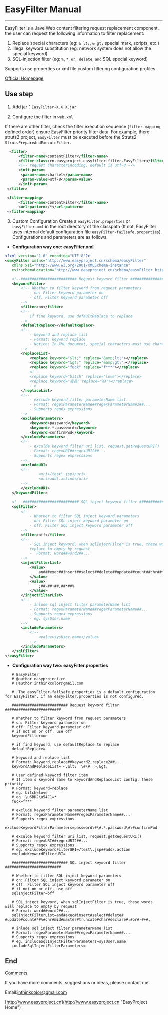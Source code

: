 # EasyFilter Manual

---------------

EasyFilter is a Jave Web content filtering request replacement component, the user can request the following information to filter replacement:

1. Replace special characters (eg: `& lt;`, `& gt;` special mark, scripts, etc.)
2. Illegal keyword substitution (eg: network system does not allow the special keyword)
3. SQL-injection filter (eg: `%`, `*`, `or`,` delete`, `and` SQL special keyword)

Supports use properties or xml file custom filtering configuration profiles.


[Official Homepage](http://www.easyproject.cn/easyfilter/en/index.jsp 'Official Homepage')


##  Use step

1. Add jar：`EasyFilter-X.X.X.jar`

2. Configure the filter in `web.xml`

 If there are other filter, check the filter execution sequence (`filter-mapping` defined order) ensure EasyFilter priority filter data. For example, there struts2 project, `EasyFilter`  must be executed before the Struts2` StrutsPrepareAndExecuteFilter`.
 
 ```XML
   <filter>
       <filter-name>contentFilter</filter-name>
       <filter-class>cn.easyproject.easyfilter.filter.EasyFilter</filter-class>
       <!-- request characterEncoding, default is utf-8 -->
       <init-param>
       	<param-name>charset</param-name>
       	<param-value>utf-8</param-value>
       </init-param>
  </filter>

  <filter-mapping>
       <filter-name>contentFilter</filter-name>
       <url-pattern>/*</url-pattern>
  </filter-mapping>
```

3. Custom Configuration
    Create a `easyFilter.properties` or` easyFilter.xml` in the root directory of the classpath  (If not, EasyFilter uses internal default configuration file `easyFilter-failsafe.properties`). Configurations and parameters are as follows:

 - **Configuration way one: easyFilter.xml**
 ```XML
<?xml version="1.0" encoding="UTF-8"?>
<easyFilter xmlns="http://www.easyproject.cn/schema/easyFilter"
	xmlns:xsi="http://www.w3.org/2001/XMLSchema-instance"
	xsi:schemaLocation="http://www.easyproject.cn/schema/easyFilter http://www.easyproject.cn/schema/easyFilter/easyfilter-2.0.xsd">

	<!--######################### Request keyword filter ######################### -->
	<keywordFilter>
		<!-- Whether to filter keyword from request parameters 
			- on: Filter keyword parameter on 
			- off: Filter keyword parameter off
		-->
		<filter>on</filter>
		<!-- 
			if find keyword, use defaultReplace to replace 
		-->
		<defaultReplace></defaultReplace>
		<!-- 
			- keyword and replace list 
			- Format: keyword replace 
			- Notice: In XML document, special characters must use character entities in place
		-->
		<replaceList>
			<replace keyword="&lt;" replace="&amp;lt;"></replace>
			<replace keyword="&gt;" replace="&amp;gt;"></replace>
			<replace keyword="fuck" replace="f***"></replace>
			<!-- 
			<replace keyword="bitch" replace="love"></replace>
			<replace keyword="毒品" replace="XX"></replace> 
			-->
		</replaceList>
		<!-- 
			- exclude keyword filter parameterName list 
			- Format: regexParameterName##regexParameterName2##...
			- Supports regex expressions 
		-->
		<excludeParameters>
			<keyword>password</keyword>
			<keyword>.*.password</keyword>
			<keyword>confirmPwd</keyword>
		</excludeParameters>
		<!-- 
			- exculde keyword filter uri list, request.getRequestURI() 
			- Format: regexURI##regexURI2##... 
			- Supports regex expressions 
		-->
		<excludeURI>
		<!-- 	 
				<uri>/test\.jsp</uri> 
				<uri>add\.action</uri> 
		-->	
		</excludeURI>
	</keywordFilter>

	<!-- ######################### SQL inject keyword filter ######################### -->
	<sqlFilter>
		<!-- 
			- Whether to filter SQL inject keyword parameters 
			- on: Filter SQL inject keyword parameter on 
			- off: Filter SQL inject keyword parameter off 
		-->
		<filter>off</filter>
		<!-- 
			- SQL inject keyword, when sqlInjectFilter is true, these words will 
			replace to empty by request 
			-  Format: word##word2##... 
		-->
		<injectFilterList>
			<value>
				and##exec##insert##select##delete##update##count##chr##mid##master##truncate##char##declare##or
			</value>
			<value>
				;##-##+##,##*##% 
			</value>
		</injectFilterList>
		<!-- 
			- inlude sql inject filter parameterName list 
			- Format: regexParameterName##regexParameterName##... 
			- Supports regex expressions 
			- eg. sysUser.name 
		-->
		<includeParameters>
			<!-- 
				<value>sysUser.name</value> 
			-->
		</includeParameters>
	</sqlFilter>
</easyFilter>
```

 - **Configuration way two: easyFilter.properties**
 ```properties
    # EasyFilter
    # @author easyproject.cn 
    # @author inthinkcolor@gmail.com
    
    #  The easyFilter-failsafe.properties is a default configuration for EasyFilter, if an easyFilter.properties is not configured.
    
    ######################### Request keyword filter #########################
    
    # Whether to filter keyword from request parameters
    # on: Filter keyword parameter on
    # off: Filter keyword parameter off
    # if not on or off, use off
    keywordFilter=on
    
    # if find keyword, use defaultReplace to replace
    defaultReplace=
    
    # keyword and replace list
    # Format: keyword,replace##keyword2,replace2##...
    keywordAndReplaceList= <,&lt;  \#\#  >,&gt;  
    
    # User defined keyword filter item
    # If item's keyword same to keywordAndReplaceList config, these priority
    # Format: keyword=replace
    # eg. bitch=love
    # eg. \u6BD2\u54C1=*
    fuck=f***
    
    # exclude keyword filter parameterName list
    # Format: regexParameterName##regexParameterName##...
    # Supports regex expressions
    excludeKeywordFilterParameters=password\#\#.*.password\#\#confirmPwd
    
    # exculde keyword filter uri list, request.getRequestURI()
    # Format: regexURI##regexURI2##...
    # Supports regex expressions
    # eg. excludeKeywordFilterURI=/test\.jsp##add\.action
    excludeKeywordFilterURI=
    
    ######################### SQL inject keyword filter #########################
    
    # Whether to filter SQL inject keyword parameters
    # on: Filter SQL inject keyword parameter on
    # off: Filter SQL inject keyword parameter off
    # if not on or off, use off
    sqlInjectFilter=off
    
    # SQL inject keyword, when sqlInjectFilter is true, these words will replace to empty by request
    # Format: word##word2##...
    sqlInjectFilterList=and#exec#insert#select#delete# #update#count#*#%#chr#mid#master#truncate#char#declare#;#or#-#+#,
    
    # inlude sql inject filter parameterName list
    # Format: regexParameterName##regexParameterName##...
    # Supports regex expressions
    # eg. includeSqlInjectFilterParameters=sysUser.name
    includeSqlInjectFilterParameters=
```




## End

[Comments](http://www.easyproject.cn/easycommons/en/index.jsp#about 'Comments')

If you have more comments, suggestions or ideas, please contact me.

Email:<inthinkcolor@gmail.com>

[http://www.easyproject.cn](http://www.easyproject.cn "EasyProject Home")

